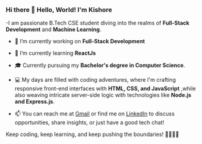 ### Hi there 👋 Hello, World! I'm **Kishore**


-I am passionate B.Tech CSE student diving into the realms of **Full-Stack Development** and **Machine Learning**.
- 🔭 I’m currently working on **Full-Stack Development**
- 🌱 I’m currently learning **ReactJs**
- 🎓 Currently pursuing my **Bachelor's degree in Computer Science**.

- 💻 My days are filled with coding adventures, where I'm crafting responsive front-end interfaces with **HTML, CSS, and JavaScript** ,while also weaving intricate server-side logic with technologies like **Node.js and Express.js**.

- 📫 You can reach me at [Gmail](mailto:bhukyakishore3921@gmail.com) or find me on [LinkedIn](linkedin.com/in/kishore-bhukya-9b8778252) to discuss opportunities, share insights, or just have a good tech chat!

Keep coding, keep learning, and keep pushing the boundaries! 🚀👨‍💻🧠
